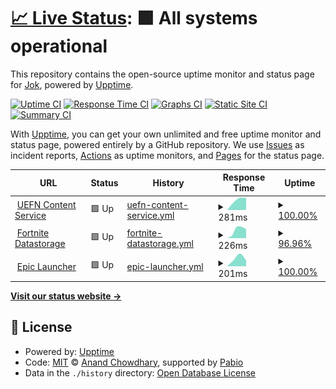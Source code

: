 # [📈 Live Status](https://uefn.jok.dev): <!--live status--> **🟩 All systems operational**

This repository contains the open-source uptime monitor and status page for [Jok](https://uefn.jok.dev), powered by [Upptime](https://github.com/upptime/upptime).

[![Uptime CI](https://github.com/jok-dev/uefn-uptime/workflows/Uptime%20CI/badge.svg)](https://github.com/jok-dev/uefn-uptime/actions?query=workflow%3A%22Uptime+CI%22)
[![Response Time CI](https://github.com/jok-dev/uefn-uptime/workflows/Response%20Time%20CI/badge.svg)](https://github.com/jok-dev/uefn-uptime/actions?query=workflow%3A%22Response+Time+CI%22)
[![Graphs CI](https://github.com/jok-dev/uefn-uptime/workflows/Graphs%20CI/badge.svg)](https://github.com/jok-dev/uefn-uptime/actions?query=workflow%3A%22Graphs+CI%22)
[![Static Site CI](https://github.com/jok-dev/uefn-uptime/workflows/Static%20Site%20CI/badge.svg)](https://github.com/jok-dev/uefn-uptime/actions?query=workflow%3A%22Static+Site+CI%22)
[![Summary CI](https://github.com/jok-dev/uefn-uptime/workflows/Summary%20CI/badge.svg)](https://github.com/jok-dev/uefn-uptime/actions?query=workflow%3A%22Summary+CI%22)

With [Upptime](https://upptime.js.org), you can get your own unlimited and free uptime monitor and status page, powered entirely by a GitHub repository. We use [Issues](https://github.com/jok-dev/uefn-uptime/issues) as incident reports, [Actions](https://github.com/jok-dev/uefn-uptime/actions) as uptime monitors, and [Pages](https://uefn.jok.dev) for the status page.

<!--start: status pages-->
<!-- This summary is generated by Upptime (https://github.com/upptime/upptime) -->
<!-- Do not edit this manually, your changes will be overwritten -->
<!-- prettier-ignore -->
| URL | Status | History | Response Time | Uptime |
| --- | ------ | ------- | ------------- | ------ |
| <img alt="" src="https://icons.duckduckgo.com/ip3/content-service.bfda.live.use1a.on.epicgames.com.ico" height="13"> [UEFN Content Service](https://content-service.bfda.live.use1a.on.epicgames.com/) | 🟩 Up | [uefn-content-service.yml](https://github.com/jok-dev/uefn-uptime/commits/HEAD/history/uefn-content-service.yml) | <details><summary><img alt="Response time graph" src="./graphs/uefn-content-service/response-time-week.png" height="20"> 281ms</summary><br><a href="https://uefn.jok.dev/history/uefn-content-service"><img alt="Response time 281" src="https://img.shields.io/endpoint?url=https%3A%2F%2Fraw.githubusercontent.com%2Fjok-dev%2Fuefn-uptime%2FHEAD%2Fapi%2Fuefn-content-service%2Fresponse-time.json"></a><br><a href="https://uefn.jok.dev/history/uefn-content-service"><img alt="24-hour response time 364" src="https://img.shields.io/endpoint?url=https%3A%2F%2Fraw.githubusercontent.com%2Fjok-dev%2Fuefn-uptime%2FHEAD%2Fapi%2Fuefn-content-service%2Fresponse-time-day.json"></a><br><a href="https://uefn.jok.dev/history/uefn-content-service"><img alt="7-day response time 281" src="https://img.shields.io/endpoint?url=https%3A%2F%2Fraw.githubusercontent.com%2Fjok-dev%2Fuefn-uptime%2FHEAD%2Fapi%2Fuefn-content-service%2Fresponse-time-week.json"></a><br><a href="https://uefn.jok.dev/history/uefn-content-service"><img alt="30-day response time 281" src="https://img.shields.io/endpoint?url=https%3A%2F%2Fraw.githubusercontent.com%2Fjok-dev%2Fuefn-uptime%2FHEAD%2Fapi%2Fuefn-content-service%2Fresponse-time-month.json"></a><br><a href="https://uefn.jok.dev/history/uefn-content-service"><img alt="1-year response time 281" src="https://img.shields.io/endpoint?url=https%3A%2F%2Fraw.githubusercontent.com%2Fjok-dev%2Fuefn-uptime%2FHEAD%2Fapi%2Fuefn-content-service%2Fresponse-time-year.json"></a></details> | <details><summary><a href="https://uefn.jok.dev/history/uefn-content-service">100.00%</a></summary><a href="https://uefn.jok.dev/history/uefn-content-service"><img alt="All-time uptime 100.00%" src="https://img.shields.io/endpoint?url=https%3A%2F%2Fraw.githubusercontent.com%2Fjok-dev%2Fuefn-uptime%2FHEAD%2Fapi%2Fuefn-content-service%2Fuptime.json"></a><br><a href="https://uefn.jok.dev/history/uefn-content-service"><img alt="24-hour uptime 100.00%" src="https://img.shields.io/endpoint?url=https%3A%2F%2Fraw.githubusercontent.com%2Fjok-dev%2Fuefn-uptime%2FHEAD%2Fapi%2Fuefn-content-service%2Fuptime-day.json"></a><br><a href="https://uefn.jok.dev/history/uefn-content-service"><img alt="7-day uptime 100.00%" src="https://img.shields.io/endpoint?url=https%3A%2F%2Fraw.githubusercontent.com%2Fjok-dev%2Fuefn-uptime%2FHEAD%2Fapi%2Fuefn-content-service%2Fuptime-week.json"></a><br><a href="https://uefn.jok.dev/history/uefn-content-service"><img alt="30-day uptime 100.00%" src="https://img.shields.io/endpoint?url=https%3A%2F%2Fraw.githubusercontent.com%2Fjok-dev%2Fuefn-uptime%2FHEAD%2Fapi%2Fuefn-content-service%2Fuptime-month.json"></a><br><a href="https://uefn.jok.dev/history/uefn-content-service"><img alt="1-year uptime 100.00%" src="https://img.shields.io/endpoint?url=https%3A%2F%2Fraw.githubusercontent.com%2Fjok-dev%2Fuefn-uptime%2FHEAD%2Fapi%2Fuefn-content-service%2Fuptime-year.json"></a></details>
| <img alt="" src="https://icons.duckduckgo.com/ip3/fn-service-datastorage-live-uefn-public.eeef.live.use1a.on.epicgames.com.ico" height="13"> [Fortnite Datastorage](https://fn-service-datastorage-live-uefn-public.eeef.live.use1a.on.epicgames.com/) | 🟩 Up | [fortnite-datastorage.yml](https://github.com/jok-dev/uefn-uptime/commits/HEAD/history/fortnite-datastorage.yml) | <details><summary><img alt="Response time graph" src="./graphs/fortnite-datastorage/response-time-week.png" height="20"> 226ms</summary><br><a href="https://uefn.jok.dev/history/fortnite-datastorage"><img alt="Response time 226" src="https://img.shields.io/endpoint?url=https%3A%2F%2Fraw.githubusercontent.com%2Fjok-dev%2Fuefn-uptime%2FHEAD%2Fapi%2Ffortnite-datastorage%2Fresponse-time.json"></a><br><a href="https://uefn.jok.dev/history/fortnite-datastorage"><img alt="24-hour response time 318" src="https://img.shields.io/endpoint?url=https%3A%2F%2Fraw.githubusercontent.com%2Fjok-dev%2Fuefn-uptime%2FHEAD%2Fapi%2Ffortnite-datastorage%2Fresponse-time-day.json"></a><br><a href="https://uefn.jok.dev/history/fortnite-datastorage"><img alt="7-day response time 226" src="https://img.shields.io/endpoint?url=https%3A%2F%2Fraw.githubusercontent.com%2Fjok-dev%2Fuefn-uptime%2FHEAD%2Fapi%2Ffortnite-datastorage%2Fresponse-time-week.json"></a><br><a href="https://uefn.jok.dev/history/fortnite-datastorage"><img alt="30-day response time 226" src="https://img.shields.io/endpoint?url=https%3A%2F%2Fraw.githubusercontent.com%2Fjok-dev%2Fuefn-uptime%2FHEAD%2Fapi%2Ffortnite-datastorage%2Fresponse-time-month.json"></a><br><a href="https://uefn.jok.dev/history/fortnite-datastorage"><img alt="1-year response time 226" src="https://img.shields.io/endpoint?url=https%3A%2F%2Fraw.githubusercontent.com%2Fjok-dev%2Fuefn-uptime%2FHEAD%2Fapi%2Ffortnite-datastorage%2Fresponse-time-year.json"></a></details> | <details><summary><a href="https://uefn.jok.dev/history/fortnite-datastorage">96.96%</a></summary><a href="https://uefn.jok.dev/history/fortnite-datastorage"><img alt="All-time uptime 96.96%" src="https://img.shields.io/endpoint?url=https%3A%2F%2Fraw.githubusercontent.com%2Fjok-dev%2Fuefn-uptime%2FHEAD%2Fapi%2Ffortnite-datastorage%2Fuptime.json"></a><br><a href="https://uefn.jok.dev/history/fortnite-datastorage"><img alt="24-hour uptime 100.00%" src="https://img.shields.io/endpoint?url=https%3A%2F%2Fraw.githubusercontent.com%2Fjok-dev%2Fuefn-uptime%2FHEAD%2Fapi%2Ffortnite-datastorage%2Fuptime-day.json"></a><br><a href="https://uefn.jok.dev/history/fortnite-datastorage"><img alt="7-day uptime 96.96%" src="https://img.shields.io/endpoint?url=https%3A%2F%2Fraw.githubusercontent.com%2Fjok-dev%2Fuefn-uptime%2FHEAD%2Fapi%2Ffortnite-datastorage%2Fuptime-week.json"></a><br><a href="https://uefn.jok.dev/history/fortnite-datastorage"><img alt="30-day uptime 96.96%" src="https://img.shields.io/endpoint?url=https%3A%2F%2Fraw.githubusercontent.com%2Fjok-dev%2Fuefn-uptime%2FHEAD%2Fapi%2Ffortnite-datastorage%2Fuptime-month.json"></a><br><a href="https://uefn.jok.dev/history/fortnite-datastorage"><img alt="1-year uptime 96.96%" src="https://img.shields.io/endpoint?url=https%3A%2F%2Fraw.githubusercontent.com%2Fjok-dev%2Fuefn-uptime%2FHEAD%2Fapi%2Ffortnite-datastorage%2Fuptime-year.json"></a></details>
| <img alt="" src="https://icons.duckduckgo.com/ip3/launcher-public-service-prod06.ol.epicgames.com.ico" height="13"> [Epic Launcher](https://launcher-public-service-prod06.ol.epicgames.com/launcher/api/public/distributionpoints) | 🟩 Up | [epic-launcher.yml](https://github.com/jok-dev/uefn-uptime/commits/HEAD/history/epic-launcher.yml) | <details><summary><img alt="Response time graph" src="./graphs/epic-launcher/response-time-week.png" height="20"> 201ms</summary><br><a href="https://uefn.jok.dev/history/epic-launcher"><img alt="Response time 201" src="https://img.shields.io/endpoint?url=https%3A%2F%2Fraw.githubusercontent.com%2Fjok-dev%2Fuefn-uptime%2FHEAD%2Fapi%2Fepic-launcher%2Fresponse-time.json"></a><br><a href="https://uefn.jok.dev/history/epic-launcher"><img alt="24-hour response time 319" src="https://img.shields.io/endpoint?url=https%3A%2F%2Fraw.githubusercontent.com%2Fjok-dev%2Fuefn-uptime%2FHEAD%2Fapi%2Fepic-launcher%2Fresponse-time-day.json"></a><br><a href="https://uefn.jok.dev/history/epic-launcher"><img alt="7-day response time 201" src="https://img.shields.io/endpoint?url=https%3A%2F%2Fraw.githubusercontent.com%2Fjok-dev%2Fuefn-uptime%2FHEAD%2Fapi%2Fepic-launcher%2Fresponse-time-week.json"></a><br><a href="https://uefn.jok.dev/history/epic-launcher"><img alt="30-day response time 201" src="https://img.shields.io/endpoint?url=https%3A%2F%2Fraw.githubusercontent.com%2Fjok-dev%2Fuefn-uptime%2FHEAD%2Fapi%2Fepic-launcher%2Fresponse-time-month.json"></a><br><a href="https://uefn.jok.dev/history/epic-launcher"><img alt="1-year response time 201" src="https://img.shields.io/endpoint?url=https%3A%2F%2Fraw.githubusercontent.com%2Fjok-dev%2Fuefn-uptime%2FHEAD%2Fapi%2Fepic-launcher%2Fresponse-time-year.json"></a></details> | <details><summary><a href="https://uefn.jok.dev/history/epic-launcher">100.00%</a></summary><a href="https://uefn.jok.dev/history/epic-launcher"><img alt="All-time uptime 100.00%" src="https://img.shields.io/endpoint?url=https%3A%2F%2Fraw.githubusercontent.com%2Fjok-dev%2Fuefn-uptime%2FHEAD%2Fapi%2Fepic-launcher%2Fuptime.json"></a><br><a href="https://uefn.jok.dev/history/epic-launcher"><img alt="24-hour uptime 100.00%" src="https://img.shields.io/endpoint?url=https%3A%2F%2Fraw.githubusercontent.com%2Fjok-dev%2Fuefn-uptime%2FHEAD%2Fapi%2Fepic-launcher%2Fuptime-day.json"></a><br><a href="https://uefn.jok.dev/history/epic-launcher"><img alt="7-day uptime 100.00%" src="https://img.shields.io/endpoint?url=https%3A%2F%2Fraw.githubusercontent.com%2Fjok-dev%2Fuefn-uptime%2FHEAD%2Fapi%2Fepic-launcher%2Fuptime-week.json"></a><br><a href="https://uefn.jok.dev/history/epic-launcher"><img alt="30-day uptime 100.00%" src="https://img.shields.io/endpoint?url=https%3A%2F%2Fraw.githubusercontent.com%2Fjok-dev%2Fuefn-uptime%2FHEAD%2Fapi%2Fepic-launcher%2Fuptime-month.json"></a><br><a href="https://uefn.jok.dev/history/epic-launcher"><img alt="1-year uptime 100.00%" src="https://img.shields.io/endpoint?url=https%3A%2F%2Fraw.githubusercontent.com%2Fjok-dev%2Fuefn-uptime%2FHEAD%2Fapi%2Fepic-launcher%2Fuptime-year.json"></a></details>

<!--end: status pages-->

[**Visit our status website →**](https://uefn.jok.dev)

## 📄 License

- Powered by: [Upptime](https://github.com/upptime/upptime)
- Code: [MIT](./LICENSE) © [Anand Chowdhary](https://anandchowdhary.com), supported by [Pabio](https://pabio.com)
- Data in the `./history` directory: [Open Database License](https://opendatacommons.org/licenses/odbl/1-0/)
